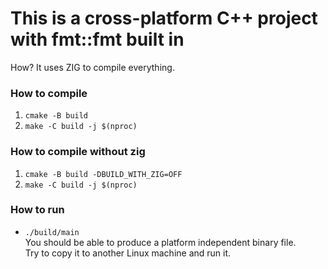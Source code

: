 # This is a cross-platform C++ project with fmt::fmt built in

How? It uses ZIG to compile everything.

### How to compile
1. `cmake -B build`
2. `make -C build -j $(nproc)`

### How to compile without zig
1. `cmake -B build -DBUILD_WITH_ZIG=OFF`
2. `make -C build -j $(nproc)`

### How to run
- `./build/main`  
You should be able to produce a platform independent binary file.  
Try to copy it to another Linux machine and run it.
